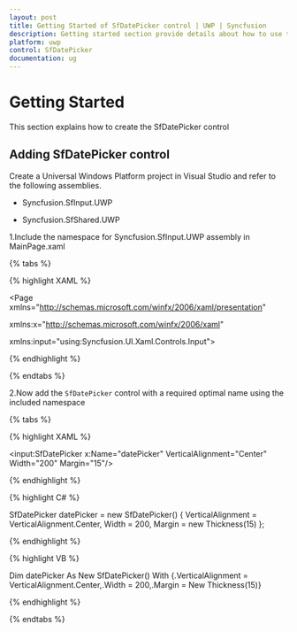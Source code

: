```yaml
---
layout: post
title: Getting Started of SfDatePicker control | UWP | Syncfusion
description: Getting started section provide details about how to use the SfDatePicker control in the UWP application
platform: uwp
control: SfDatePicker
documentation: ug
---
```


# Getting Started

This section explains how to create the SfDatePicker control

## Adding SfDatePicker control

Create a Universal Windows Platform project in Visual Studio and refer to the following assemblies.

* Syncfusion.SfInput.UWP

* Syncfusion.SfShared.UWP

1.Include the namespace for Syncfusion.SfInput.UWP assembly in MainPage.xaml

{% tabs %}

{% highlight XAML %}

<Page xmlns="http://schemas.microsoft.com/winfx/2006/xaml/presentation"

xmlns:x="http://schemas.microsoft.com/winfx/2006/xaml"

xmlns:input="using:Syncfusion.UI.Xaml.Controls.Input">

{% endhighlight %}

{% endtabs %}

2.Now add the `SfDatePicker` control with a required optimal name using the included namespace

{% tabs %}

{% highlight XAML %}

<input:SfDatePicker x:Name="datePicker" VerticalAlignment="Center" Width="200" Margin="15"/>

{% endhighlight %}

{% highlight C# %}

 SfDatePicker datePicker = new SfDatePicker() { VerticalAlignment = VerticalAlignment.Center, Width = 200, Margin = new Thickness(15) };

{% endhighlight %}

{% highlight VB %}

Dim datePicker As New SfDatePicker() With {.VerticalAlignment = VerticalAlignment.Center,.Width = 200,.Margin = New Thickness(15)}

{% endhighlight %}

{% endtabs %}


